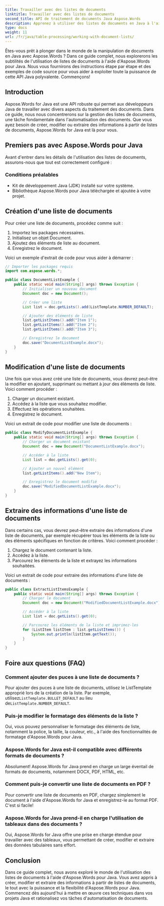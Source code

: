 ```yaml
---
title: Travailler avec des listes de documents
linktitle: Travailler avec des listes de documents
second_title: API de traitement de documents Java Aspose.Words
description: Apprenez à utiliser des listes de documents en Java à l'aide d'Aspose.Words pour Java. Ce guide étape par étape comprend des exemples de code source pour une manipulation efficace des documents.
type: docs
weight: 11
url: /fr/java/table-processing/working-with-document-lists/
---
```


Êtes-vous prêt à plonger dans le monde de la manipulation de documents en Java avec Aspose.Words ? Dans ce guide complet, nous explorerons les subtilités de l'utilisation de listes de documents à l'aide d'Aspose.Words pour Java. Nous vous fournirons des instructions étape par étape et des exemples de code source pour vous aider à exploiter toute la puissance de cette API Java polyvalente. Commençons!

## Introduction

Aspose.Words for Java est une API robuste qui permet aux développeurs Java de travailler avec divers aspects du traitement des documents. Dans ce guide, nous nous concentrerons sur la gestion des listes de documents, une tâche fondamentale dans l'automatisation des documents. Que vous ayez besoin de créer, modifier ou extraire des informations à partir de listes de documents, Aspose.Words for Java est là pour vous.

## Premiers pas avec Aspose.Words pour Java

Avant d'entrer dans les détails de l'utilisation des listes de documents, assurons-nous que tout est correctement configuré :

### Conditions préalables

- Kit de développement Java (JDK) installé sur votre système.
- Bibliothèque Aspose.Words pour Java téléchargée et ajoutée à votre projet.

## Création d'une liste de documents

Pour créer une liste de documents, procédez comme suit :

1. Importez les packages nécessaires.
2. Initialisez un objet Document.
3. Ajoutez des éléments de liste au document.
4. Enregistrez le document.

Voici un exemple d'extrait de code pour vous aider à démarrer :

```java
// Importer les packages requis
import com.aspose.words.*;

public class DocumentListExample {
    public static void main(String[] args) throws Exception {
        // Initialiser un nouveau document
        Document doc = new Document();

        // Créer une liste
        List list = doc.getLists().add(ListTemplate.NUMBER_DEFAULT);

        // Ajouter des éléments de liste
        list.getListItems().add("Item 1");
        list.getListItems().add("Item 2");
        list.getListItems().add("Item 3");

        // Enregistrez le document
        doc.save("DocumentListExample.docx");
    }
}
```

## Modification d'une liste de documents

Une fois que vous avez créé une liste de documents, vous devrez peut-être la modifier en ajoutant, supprimant ou mettant à jour des éléments de liste. Voici comment procéder :

1. Charger un document existant.
2. Accédez à la liste que vous souhaitez modifier.
3. Effectuez les opérations souhaitées.
4. Enregistrez le document.

Voici un extrait de code pour modifier une liste de documents :

```java
public class ModifyDocumentListExample {
    public static void main(String[] args) throws Exception {
        // Charger un document existant
        Document doc = new Document("DocumentListExample.docx");

        // Accéder à la liste
        List list = doc.getLists().get(0);

        // Ajouter un nouvel élément
        list.getListItems().add("New Item");

        // Enregistrez le document modifié
        doc.save("ModifiedDocumentListExample.docx");
    }
}
```

## Extraire des informations d'une liste de documents

Dans certains cas, vous devrez peut-être extraire des informations d'une liste de documents, par exemple récupérer tous les éléments de la liste ou des éléments spécifiques en fonction de critères. Voici comment procéder :

1. Chargez le document contenant la liste.
2. Accédez à la liste.
3. Parcourez les éléments de la liste et extrayez les informations souhaitées.

Voici un extrait de code pour extraire des informations d'une liste de documents :

```java
public class ExtractListItemsExample {
    public static void main(String[] args) throws Exception {
        // Charger le document
        Document doc = new Document("ModifiedDocumentListExample.docx");

        // Accéder à la liste
        List list = doc.getLists().get(0);

        // Parcourez les éléments de la liste et imprimez-les
        for (ListItem listItem : list.getListItems()) {
            System.out.println(listItem.getText());
        }
    }
}
```

## Foire aux questions (FAQ)

### Comment ajouter des puces à une liste de documents ?
 Pour ajouter des puces à une liste de documents, utilisez le ListTemplate approprié lors de la création de la liste. Par exemple, utilisez`ListTemplate.BULLET_DEFAULT` au lieu de`ListTemplate.NUMBER_DEFAULT`.

### Puis-je modifier le formatage des éléments de la liste ?
Oui, vous pouvez personnaliser le formatage des éléments de liste, notamment la police, la taille, la couleur, etc., à l'aide des fonctionnalités de formatage d'Aspose.Words pour Java.

### Aspose.Words for Java est-il compatible avec différents formats de documents ?
Absolument! Aspose.Words for Java prend en charge un large éventail de formats de documents, notamment DOCX, PDF, HTML, etc.

### Comment puis-je convertir une liste de documents en PDF ?
Pour convertir une liste de documents en PDF, chargez simplement le document à l'aide d'Aspose.Words for Java et enregistrez-le au format PDF. C'est si facile!

### Aspose.Words for Java prend-il en charge l'utilisation de tableaux dans des documents ?
Oui, Aspose.Words for Java offre une prise en charge étendue pour travailler avec des tableaux, vous permettant de créer, modifier et extraire des données tabulaires sans effort.

## Conclusion

Dans ce guide complet, nous avons exploré le monde de l'utilisation des listes de documents à l'aide d'Aspose.Words pour Java. Vous avez appris à créer, modifier et extraire des informations à partir de listes de documents, le tout avec la puissance et la flexibilité d'Aspose.Words pour Java. Commencez dès aujourd'hui à mettre en œuvre ces techniques dans vos projets Java et rationalisez vos tâches d'automatisation de documents.